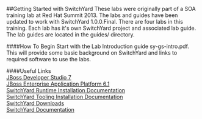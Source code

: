 
##Getting Started with SwitchYard
These labs were originally part of a SOA training lab at Red Hat Summit 2013.  The labs and guides have been updated to work with SwitchYard 1.0.0.Final.  There are four labs in this training.  Each lab has it's own SwitchYard project and associated lab guide.  The lab guides are located in the guides/ directory. 

####How To Begin
Start with the Lab Introduction guide sy-gs-intro.pdf.  This will provide some basic background on SwitchYard and links to required software to use the labs.
    
    

####Useful Links  
[JBoss Developer Studio 7](https://devstudio.jboss.com/download/7.x.html)  
[JBoss Enterprise Application Platform 6.1](http://www.jboss.org/products/eap.html)  
[SwitchYard Runtime Installation Documentation](https://docs.jboss.org/author/display/SWITCHYARD/Installing+SwitchYard)  
[SwitchYard Tooling Installation Documentation](https://docs.jboss.org/author/display/SWITCHYARD/Installing+Eclipse+Tooling)  
[SwitchYard Downloads](http://www.jboss.org/switchyard/downloads)  
[SwitchYard Documentation](https://docs.jboss.org/author/display/SWITCHYARD/Home)  

